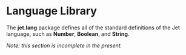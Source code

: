 # Language Library

The **jet.lang** package defines all of the standard definitions of the Jet language, such as **Number**, **Boolean**, and **String**.

*Note: this section is incomplete in the present.*
